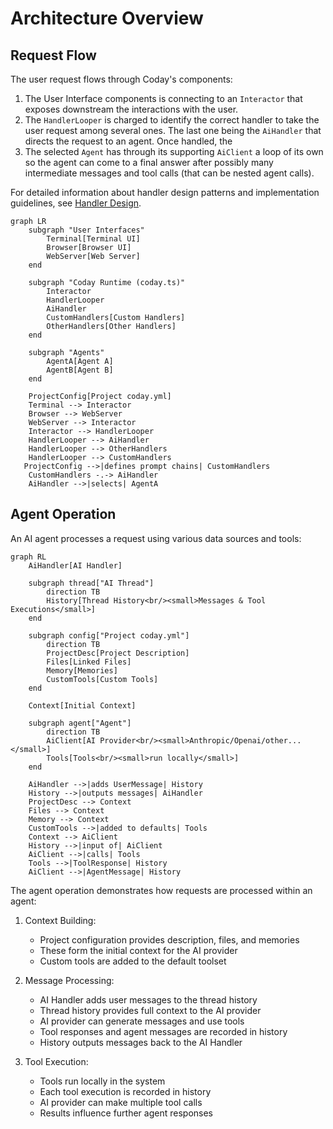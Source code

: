 # Architecture Overview

## Request Flow

The user request flows through Coday's components:

1. The User Interface components is connecting to an `Interactor` that exposes downstream the interactions with the user.
2. The `HandlerLooper` is charged to identify the correct handler to take the user request among several ones. The last one being the `AiHandler` that directs the request to an agent. Once handled, the 
3. The selected `Agent` has through its supporting `AiClient` a loop of its own so the agent can come to a final answer after possibly many intermediate messages and tool calls (that can be nested agent calls).

For detailed information about handler design patterns and implementation guidelines, see [Handler Design](HANDLER_DESIGN.md).

```mermaid
graph LR
    subgraph "User Interfaces"
        Terminal[Terminal UI]
        Browser[Browser UI]
        WebServer[Web Server]
    end

    subgraph "Coday Runtime (coday.ts)"
        Interactor
        HandlerLooper
        AiHandler
        CustomHandlers[Custom Handlers]
        OtherHandlers[Other Handlers]
    end

    subgraph "Agents"
        AgentA[Agent A]
        AgentB[Agent B]
    end

    ProjectConfig[Project coday.yml]
    Terminal --> Interactor
    Browser --> WebServer
    WebServer --> Interactor
    Interactor --> HandlerLooper
    HandlerLooper --> AiHandler
    HandlerLooper --> OtherHandlers
    HandlerLooper --> CustomHandlers
   ProjectConfig -->|defines prompt chains| CustomHandlers
    CustomHandlers -.-> AiHandler
    AiHandler -->|selects| AgentA

```

## Agent Operation

An AI agent processes a request using various data sources and tools:

```mermaid
graph RL
    AiHandler[AI Handler]

    subgraph thread["AI Thread"]
        direction TB
        History[Thread History<br/><small>Messages & Tool Executions</small>]
    end

    subgraph config["Project coday.yml"]
        direction TB
        ProjectDesc[Project Description]
        Files[Linked Files]
        Memory[Memories]
        CustomTools[Custom Tools]
    end

    Context[Initial Context]

    subgraph agent["Agent"]
        direction TB
        AiClient[AI Provider<br/><small>Anthropic/Openai/other...</small>]
        Tools[Tools<br/><small>run locally</small>]
    end

    AiHandler -->|adds UserMessage| History
    History -->|outputs messages| AiHandler
    ProjectDesc --> Context
    Files --> Context
    Memory --> Context
    CustomTools -->|added to defaults| Tools
    Context --> AiClient
    History -->|input of| AiClient
    AiClient -->|calls| Tools
    Tools -->|ToolResponse| History
    AiClient -->|AgentMessage| History
```

The agent operation demonstrates how requests are processed within an agent:

1. Context Building:
   - Project configuration provides description, files, and memories
   - These form the initial context for the AI provider
   - Custom tools are added to the default toolset

2. Message Processing:
   - AI Handler adds user messages to the thread history
   - Thread history provides full context to the AI provider
   - AI provider can generate messages and use tools
   - Tool responses and agent messages are recorded in history
   - History outputs messages back to the AI Handler

3. Tool Execution:
   - Tools run locally in the system
   - Each tool execution is recorded in history
   - AI provider can make multiple tool calls
   - Results influence further agent responses
